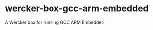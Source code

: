 wercker-box-gcc-arm-embedded
============================

A Wercker box for running GCC ARM Embedded
